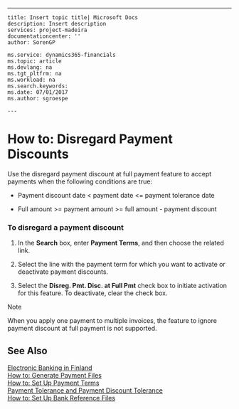 ---
    title: Insert topic title| Microsoft Docs
    description: Insert description
    services: project-madeira
    documentationcenter: ''
    author: SorenGP

    ms.service: dynamics365-financials
    ms.topic: article
    ms.devlang: na
    ms.tgt_pltfrm: na
    ms.workload: na
    ms.search.keywords:
    ms.date: 07/01/2017
    ms.author: sgroespe

    ---
# How to: Disregard Payment Discounts
Use the disregard payment discount at full payment feature to accept payments when the following conditions are true:  
  
-   Payment discount date \< payment date \<\= payment tolerance date  
  
-   Full amount \>\= payment amount \>\= full amount - payment discount  
  
### To disregard a payment discount  
  
1.  In the **Search** box, enter **Payment Terms**, and then choose the related link.  
  
2.  Select the line with the payment term for which you want to activate or deactivate payment discounts.  
  
3.  Select the **Disreg. Pmt. Disc. at Full Pmt** check box to initiate activation for this feature. To deactivate, clear the check box.  
  
> [!NOTE]  
>  When you apply one payment to multiple invoices, the feature to ignore payment discount at full payment is not supported.  
  
## See Also  
 [Electronic Banking in Finland](../electronic-banking-in-finland.md)   
 [How to: Generate Payment Files](../how-to-generate-payment-files.md)   
 [How to: Set Up Payment Terms](../how-to-set-up-payment-terms.md)   
 [Payment Tolerance and Payment Discount Tolerance](../payment-tolerance-and-payment-discount-tolerance.md)   
 [How to: Set Up Bank Reference Files](../how-to-set-up-bank-reference-files.md)